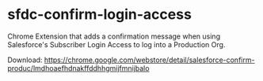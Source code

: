 # sfdc-confirm-login-access
Chrome Extension that adds a confirmation message when using Salesforce's Subscriber Login Access to log into a Production Org.

Download: https://chrome.google.com/webstore/detail/salesforce-confirm-produc/lmdhoaefhdnakffddhhgmijfmnijbalo
